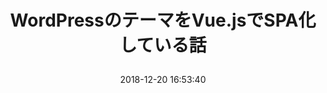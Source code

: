 ---
ID: 3911
title: >
  WordPressのテーマをVue.jsでSPA化している話
published: false
date: 2018-12-20 16:53:40
updated: 2018-12-20 16:53:40
slug: >
  WordPressのテーマをVue.jsでSPA化している話
categories:
  - 未分類
tags: [ ]
---